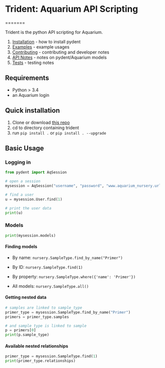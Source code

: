 # Trident: Aquarium API Scripting
=======

Trident is the python API scripting for Aquarium.

1. [Installation](docsrc/user/installation.rst) - how to install pydent
1. [Examples](docsrc/user/examples.rst) - example usages
1. [Contributing](docsrc/developer/contributing.rst) - contributing and developer notes
1. [API Notes](docsrc/developer/api_notes.rst) - notes on pydent/Aquarium models
1. [Tests](docsrc/developer/tests.rst) - testing notes

## Requirements

* Python > 3.4
* an Aquarium login

## Quick installation

1. Clone or download [this repo](https://github.com/klavinslab/trident)
1. cd to directory containing trident
1. run `pip install .` or `pip install . --upgrade`

## Basic Usage

### Logging in

```python
from pydent import AqSession

# open a session
mysession = AqSession("username", "password", "www.aquarium_nursery.url")

# find a user
u = mysession.User.find(1)

# print the user data
print(u)
```

### Models

```python
print(mysession.models)
```

#### Finding models

* By name: `nursery.SampleType.find_by_name("Primer")`

* By ID: `nursery.SampleType.find(1)`

* By property: `nursery.SampleType.where({'name': 'Primer'})`

* All models: `nursery.SampleType.all()`

#### Getting nested data

```python
# samples are linked to sample_type
primer_type = mysession.SampleType.find_by_name("Primer")
primers = primer_type.samples

# and sample type is linked to sample
p = primers[0]
print(p.sample_type)
```

#### Available nested relationships

```python
primer_type = mysession.SampleType.find(1)
print(primer_type.relationships)
```

